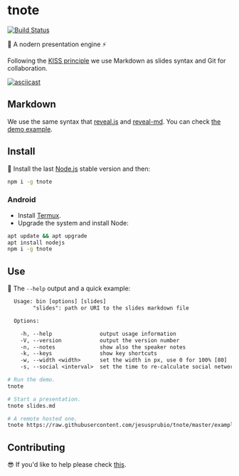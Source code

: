 # tnote

[![Build Status](https://travis-ci.org/jesusprubio/tnote.svg?branch=master)](https://travis-ci.org/jesusprubio/tnote)

:ledger: A nodern presentation engine :zap:

Following the [KISS principle](https://en.wikipedia.org/wiki/KISS_principle) we use Markdown as slides syntax and Git for collaboration.

[![asciicast](https://asciinema.org/a/56tuhe0no7yltmn9e0tlj2kr8.png)](https://asciinema.org/a/56tuhe0no7yltmn9e0tlj2kr8)

## Markdown

We use the same syntax that [reveal.js](http://lab.hakim.se/reveal-js) and [reveal-md](https://github.com/webpro/reveal-md). You can check [the demo example](./example/demo.md).

## Install

:eyes: Install the last [Node.js](https://nodejs.org/download) stable version and then:

```sh
npm i -g tnote
```

### Android

- Install [Termux](https://play.google.com/store/apps/details?id=com.termux).
- Upgrade the system and install Node:

```sh
apt update && apt upgrade
apt install nodejs
npm i -g tnote
```

## Use

:rocket: The `--help` output and a quick example:

```txt
  Usage: bin [options] [slides]
        "slides": path or URI to the slides markdown file

  Options:

    -h, --help               output usage information
    -V, --version            output the version number
    -n, --notes              show also the speaker notes
    -k, --keys               show key shortcuts
    -w, --width <width>      set the width in px, use 0 for 100% [80]
    -s, --social <interval>  set the time to re-calculate social network metrics, use 0 for disable [600]
```

```sh
# Run the demo.
tnote

# Start a presentation.
tnote slides.md

# A remote hosted one.
tnote https://raw.githubusercontent.com/jesusprubio/tnote/master/example/demo.md
```

## Contributing

:sunglasses: If you'd like to help please check [this](https://github.com/IBMResearch/backend-development-guide).
